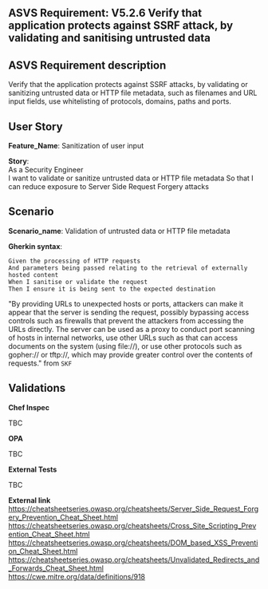 ## ASVS Requirement: V5.2.6 Verify that application protects against SSRF attack, by validating and sanitising untrusted data

## ASVS Requirement description
Verify that the application protects against SSRF attacks, by validating or sanitizing untrusted data or HTTP file metadata, such as filenames and URL input fields, use whitelisting of protocols, domains, paths and ports.

## User Story
**Feature_Name**: Sanitization of user input 

**Story**:\
As a Security Engineer\
I want to validate or sanitize untrusted data or HTTP file metadata
So that I can reduce exposure to Server Side Request Forgery attacks

## Scenario

**Scenario_name**: Validation of untrusted data or HTTP file metadata

**Gherkin syntax**:
```gherkin
Given the processing of HTTP requests
And parameters being passed relating to the retrieval of externally hosted content
When I sanitise or validate the request
Then I ensure it is being sent to the expected destination
```
"By providing URLs to unexpected hosts or ports, attackers can make it appear that the server is sending the request, possibly bypassing access controls such as firewalls that prevent the attackers from accessing the URLs directly. The server can be used as a proxy to conduct port scanning of hosts in internal networks, use other URLs such as that can access documents on the system (using file://), or use other protocols such as gopher:// or tftp://, which may provide greater control over the contents of requests." from `SKF`


## Validations

**Chef Inspec**

TBC

**OPA**

TBC

**External Tests**

TBC

**External link**
https://cheatsheetseries.owasp.org/cheatsheets/Server_Side_Request_Forgery_Prevention_Cheat_Sheet.html \
https://cheatsheetseries.owasp.org/cheatsheets/Cross_Site_Scripting_Prevention_Cheat_Sheet.html \
https://cheatsheetseries.owasp.org/cheatsheets/DOM_based_XSS_Prevention_Cheat_Sheet.html \
https://cheatsheetseries.owasp.org/cheatsheets/Unvalidated_Redirects_and_Forwards_Cheat_Sheet.html \
https://cwe.mitre.org/data/definitions/918
